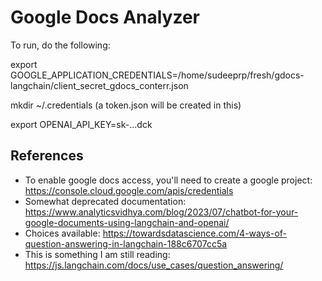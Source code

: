 # Google Docs Analyzer

To run, do the following:

export GOOGLE_APPLICATION_CREDENTIALS=/home/sudeeprp/fresh/gdocs-langchain/client_secret_gdocs_conterr.json

mkdir ~/.credentials
(a token.json will be created in this)

export OPENAI_API_KEY=sk-...dck

## References

- To enable google docs access, you'll need to create a google project: https://console.cloud.google.com/apis/credentials
- Somewhat deprecated documentation: https://www.analyticsvidhya.com/blog/2023/07/chatbot-for-your-google-documents-using-langchain-and-openai/
- Choices available: https://towardsdatascience.com/4-ways-of-question-answering-in-langchain-188c6707cc5a
- This is something I am still reading: https://js.langchain.com/docs/use_cases/question_answering/

